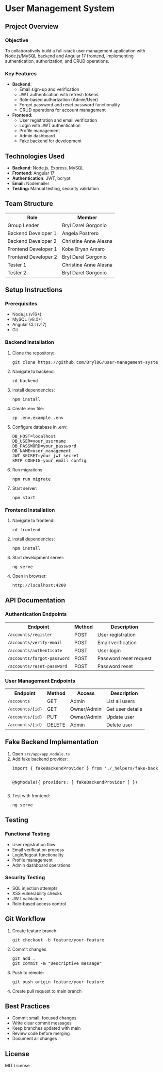 # User Management System

<h2>Project Overview</h2>

<h3>Objective</h3>
<p>To collaboratively build a full-stack user management application with Node.js/MySQL backend and Angular 17 frontend, implementing authentication, authorization, and CRUD operations.</p>

<h3>Key Features</h3>
<ul>
  <li><strong>Backend:</strong>
    <ul>
      <li>Email sign-up and verification</li>
      <li>JWT authentication with refresh tokens</li>
      <li>Role-based authorization (Admin/User)</li>
      <li>Forgot password and reset password functionality</li>
      <li>CRUD operations for account management</li>
    </ul>
  </li>
  <li><strong>Frontend:</strong>
    <ul>
      <li>User registration and email verification</li>
      <li>Login with JWT authentication</li>
      <li>Profile management</li>
      <li>Admin dashboard</li>
      <li>Fake backend for development</li>
    </ul>
  </li>
</ul>

<h2>Technologies Used</h2>
<ul>
  <li><strong>Backend:</strong> Node.js, Express, MySQL</li>
  <li><strong>Frontend:</strong> Angular 17</li>
  <li><strong>Authentication:</strong> JWT, bcrypt</li>
  <li><strong>Email:</strong> Nodemailer</li>
  <li><strong>Testing:</strong> Manual testing, security validation</li>
</ul>

<h2>Team Structure</h2>
<table>
  <tr>
    <th>Role</th>
    <th>Member</th>
  </tr>
  <tr>
    <td>Group Leader</td>
    <td>Bryl Darel Gorgonio</td>
  </tr>
  <tr>
    <td>Backend Developer 1</td>
    <td>Angela Postrero</td>
  </tr>
  <tr>
    <td>Backend Developer 2</td>
    <td>Christine Anne Alesna</td>
  </tr>
  <tr>
    <td>Frontend Developer 1</td>
    <td>Kobe Bryan Amaro</td>
  </tr>
  <tr>
    <td>Frontend Developer 2</td>
    <td>Bryl Darel Gorgonio</td>
  </tr>
  <tr>
    <td>Tester 1</td>
    <td>Christine Anne Alesna</td>
  </tr>
  <tr>
    <td>Tester 2</td>
    <td>Bryl Darel Gorgonio</td>
  </tr>
</table>

<h2>Setup Instructions</h2>

<h3>Prerequisites</h3>
<ul>
  <li>Node.js (v16+)</li>
  <li>MySQL (v8.0+)</li>
  <li>Angular CLI (v17)</li>
  <li>Git</li>
</ul>

<h3>Backend Installation</h3>
<ol>
  <li>Clone the repository:
    <pre>git clone https://github.com/BrylDG/user-management-system.git</pre>
  </li>
  <li>Navigate to backend:
    <pre>cd backend</pre>
  </li>
  <li>Install dependencies:
    <pre>npm install</pre>
  </li>
  <li>Create .env file:
    <pre>cp .env.example .env</pre>
  </li>
  <li>Configure database in .env:
    <pre>DB_HOST=localhost
DB_USER=your_username
DB_PASSWORD=your_password
DB_NAME=user_management
JWT_SECRET=your_jwt_secret
SMTP_CONFIG=your_email_config</pre>
  </li>
  <li>Run migrations:
    <pre>npm run migrate</pre>
  </li>
  <li>Start server:
    <pre>npm start</pre>
  </li>
</ol>

<h3>Frontend Installation</h3>
<ol>
  <li>Navigate to frontend:
    <pre>cd frontend</pre>
  </li>
  <li>Install dependencies:
    <pre>npm install</pre>
  </li>
  <li>Start development server:
    <pre>ng serve</pre>
  </li>
  <li>Open in browser:
    <pre>http://localhost:4200</pre>
  </li>
</ol>

<h2>API Documentation</h2>

<h3>Authentication Endpoints</h3>
<table>
  <tr>
    <th>Endpoint</th>
    <th>Method</th>
    <th>Description</th>
  </tr>
  <tr>
    <td><code>/accounts/register</code></td>
    <td>POST</td>
    <td>User registration</td>
  </tr>
  <tr>
    <td><code>/accounts/verify-email</code></td>
    <td>POST</td>
    <td>Email verification</td>
  </tr>
  <tr>
    <td><code>/accounts/authenticate</code></td>
    <td>POST</td>
    <td>User login</td>
  </tr>
  <tr>
    <td><code>/accounts/forgot-password</code></td>
    <td>POST</td>
    <td>Password reset request</td>
  </tr>
  <tr>
    <td><code>/accounts/reset-password</code></td>
    <td>POST</td>
    <td>Password reset</td>
  </tr>
</table>

<h3>User Management Endpoints</h3>
<table>
  <tr>
    <th>Endpoint</th>
    <th>Method</th>
    <th>Access</th>
    <th>Description</th>
  </tr>
  <tr>
    <td><code>/accounts</code></td>
    <td>GET</td>
    <td>Admin</td>
    <td>List all users</td>
  </tr>
  <tr>
    <td><code>/accounts/{id}</code></td>
    <td>GET</td>
    <td>Owner/Admin</td>
    <td>Get user details</td>
  </tr>
  <tr>
    <td><code>/accounts/{id}</code></td>
    <td>PUT</td>
    <td>Owner/Admin</td>
    <td>Update user</td>
  </tr>
  <tr>
    <td><code>/accounts/{id}</code></td>
    <td>DELETE</td>
    <td>Admin</td>
    <td>Delete user</td>
  </tr>
</table>

<h2>Fake Backend Implementation</h2>
<ol>
  <li>Open <code>src/app/app.module.ts</code></li>
  <li>Add fake backend provider:
    <pre>import { fakeBackendProvider } from './_helpers/fake-backend';

@NgModule({
  providers: [
    fakeBackendProvider
  ]
})</pre>
  </li>
  <li>Test with frontend:
    <pre>ng serve</pre>
  </li>
</ol>

<h2>Testing</h2>

<h3>Functional Testing</h3>
<ul>
  <li>User registration flow</li>
  <li>Email verification process</li>
  <li>Login/logout functionality</li>
  <li>Profile management</li>
  <li>Admin dashboard operations</li>
</ul>

<h3>Security Testing</h3>
<ul>
  <li>SQL injection attempts</li>
  <li>XSS vulnerability checks</li>
  <li>JWT validation</li>
  <li>Role-based access control</li>
</ul>

<h2>Git Workflow</h2>
<ol>
  <li>Create feature branch:
    <pre>git checkout -b feature/your-feature</pre>
  </li>
  <li>Commit changes:
    <pre>git add .
git commit -m "Descriptive message"</pre>
  </li>
  <li>Push to remote:
    <pre>git push origin feature/your-feature</pre>
  </li>
  <li>Create pull request to main branch</li>
</ol>

<h2>Best Practices</h2>
<ul>
  <li>Commit small, focused changes</li>
  <li>Write clear commit messages</li>
  <li>Keep branches updated with main</li>
  <li>Review code before merging</li>
  <li>Document all changes</li>
</ul>

<h2>License</h2>
<p>MIT License</p>

